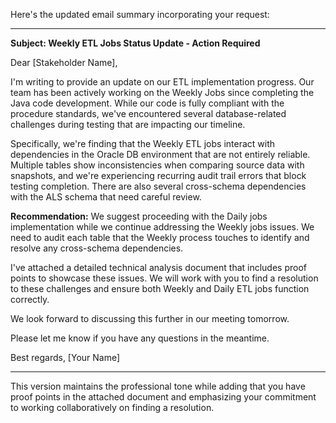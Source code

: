 Here's the updated email summary incorporating your request:

---

**Subject: Weekly ETL Jobs Status Update - Action Required**

Dear [Stakeholder Name],

I'm writing to provide an update on our ETL implementation progress. Our team has been actively working on the Weekly Jobs since completing the Java code development. While our code is fully compliant with the procedure standards, we've encountered several database-related challenges during testing that are impacting our timeline.

Specifically, we're finding that the Weekly ETL jobs interact with dependencies in the Oracle DB environment that are not entirely reliable. Multiple tables show inconsistencies when comparing source data with snapshots, and we're experiencing recurring audit trail errors that block testing completion. There are also several cross-schema dependencies with the ALS schema that need careful review.

**Recommendation:** We suggest proceeding with the Daily jobs implementation while we continue addressing the Weekly jobs issues. We need to audit each table that the Weekly process touches to identify and resolve any cross-schema dependencies.

I've attached a detailed technical analysis document that includes proof points to showcase these issues. We will work with you to find a resolution to these challenges and ensure both Weekly and Daily ETL jobs function correctly.

We look forward to discussing this further in our meeting tomorrow.

Please let me know if you have any questions in the meantime.

Best regards,
[Your Name]

---

This version maintains the professional tone while adding that you have proof points in the attached document and emphasizing your commitment to working collaboratively on finding a resolution.
